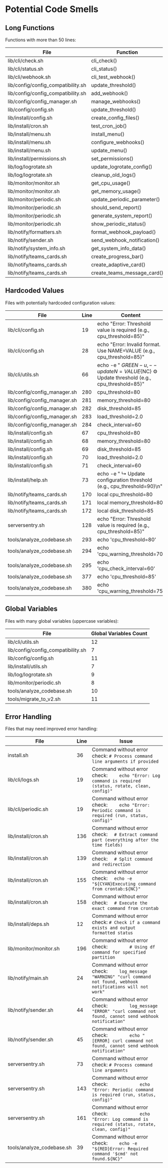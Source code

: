 # Potential Code Smells

## Long Functions
Functions with more than 50 lines:

| File | Function | Lines |
|------|----------|-------|
| lib/cli/check.sh | cli_check() | 62 |
| lib/cli/status.sh | cli_status() | 61 |
| lib/cli/webhook.sh | cli_test_webhook() | 56 |
| lib/config/config_compatibility.sh | update_threshold() | 53 |
| lib/config/config_compatibility.sh | add_webhook() | 51 |
| lib/config/config_manager.sh | manage_webhooks() | 109 |
| lib/config/config.sh | update_threshold() | 66 |
| lib/install/config.sh | create_config_files() | 132 |
| lib/install/cron.sh | test_cron_job() | 62 |
| lib/install/menu.sh | install_menu() | 94 |
| lib/install/menu.sh | configure_webhooks() | 64 |
| lib/install/menu.sh | update_menu() | 93 |
| lib/install/permissions.sh | set_permissions() | 54 |
| lib/log/logrotate.sh | update_logrotate_config() | 59 |
| lib/log/logrotate.sh | cleanup_old_logs() | 55 |
| lib/monitor/monitor.sh | get_cpu_usage() | 79 |
| lib/monitor/monitor.sh | get_memory_usage() | 75 |
| lib/monitor/periodic.sh | update_periodic_parameter() | 80 |
| lib/monitor/periodic.sh | should_send_report() | 62 |
| lib/monitor/periodic.sh | generate_system_report() | 163 |
| lib/monitor/periodic.sh | show_periodic_status() | 97 |
| lib/notify/formatters.sh | format_webhook_payload() | 97 |
| lib/notify/sender.sh | send_webhook_notification() | 51 |
| lib/notify/system_info.sh | get_system_info_data() | 136 |
| lib/notify/teams_cards.sh | create_progress_bar() | 75 |
| lib/notify/teams_cards.sh | create_adaptive_card() | 203 |
| lib/notify/teams_cards.sh | create_teams_message_card() | 124 |

## Hardcoded Values
Files with potentially hardcoded configuration values:

| File | Line | Content |
|------|------|---------|
| lib/cli/config.sh | 19 |     echo "Error: Threshold value is required (e.g., cpu_threshold=85)" |
| lib/cli/config.sh | 28 |     echo "Error: Invalid format. Use NAME=VALUE (e.g., cpu_threshold=85)" |
| lib/cli/utils.sh | 66 |   echo -e "  ${GREEN}-u, --update N=VALUE${NC}   ⚙️  Update threshold (e.g., cpu_threshold=85)" |
| lib/config/config_manager.sh | 280 | cpu_threshold=80 |
| lib/config/config_manager.sh | 281 | memory_threshold=80 |
| lib/config/config_manager.sh | 282 | disk_threshold=85 |
| lib/config/config_manager.sh | 283 | load_threshold=2.0 |
| lib/config/config_manager.sh | 284 | check_interval=60 |
| lib/install/config.sh | 67 | cpu_threshold=80 |
| lib/install/config.sh | 68 | memory_threshold=80 |
| lib/install/config.sh | 69 | disk_threshold=85 |
| lib/install/config.sh | 70 | load_threshold=2.0 |
| lib/install/config.sh | 71 | check_interval=60 |
| lib/install/help.sh | 73 |   echo -e "    ↳ Update configuration threshold (e.g., cpu_threshold=90)\n" |
| lib/notify/teams_cards.sh | 170 |     local cpu_threshold=80 |
| lib/notify/teams_cards.sh | 171 |     local memory_threshold=80 |
| lib/notify/teams_cards.sh | 172 |     local disk_threshold=85 |
| serversentry.sh | 128 |             echo "Error: Threshold value is required (e.g., cpu_threshold=85)" |
| tools/analyze_codebase.sh | 293 |   echo 'cpu_threshold=80' |
| tools/analyze_codebase.sh | 294 |   echo 'cpu_warning_threshold=70' |
| tools/analyze_codebase.sh | 295 |   echo 'cpu_check_interval=60' |
| tools/analyze_codebase.sh | 377 |   echo 'cpu_threshold=85' |
| tools/analyze_codebase.sh | 380 |   echo 'cpu_warning_threshold=75' |

## Global Variables
Files with many global variables (uppercase variables):

| File | Global Variables Count |
|------|------------------------|
| lib/cli/utils.sh |       12 |
| lib/config/config_compatibility.sh |        7 |
| lib/config/config.sh |       11 |
| lib/install/utils.sh |        7 |
| lib/log/logrotate.sh |        9 |
| lib/monitor/periodic.sh |        8 |
| tools/analyze_codebase.sh |       10 |
| tools/migrate_to_v2.sh |       11 |

## Error Handling
Files that may need improved error handling:

| File | Line | Issue |
|------|------|-------|
| install.sh | 36 | Command without error check: `# Process command line arguments if provided` |
| lib/cli/logs.sh | 19 | Command without error check: `    echo "Error: Log command is required (status, rotate, clean, config)"` |
| lib/cli/periodic.sh | 19 | Command without error check: `    echo "Error: Periodic command is required (run, status, config)"` |
| lib/install/cron.sh | 136 | Command without error check: `  # Extract command part (everything after the time fields)` |
| lib/install/cron.sh | 139 | Command without error check: `  # Split command and redirection` |
| lib/install/cron.sh | 155 | Command without error check: `  echo -e "${CYAN}Executing command from crontab:${NC}"` |
| lib/install/cron.sh | 158 | Command without error check: `  # Execute the exact command from crontab` |
| lib/install/deps.sh | 12 | Command without error check: `# Check if a command exists and output formatted status` |
| lib/monitor/monitor.sh | 196 | Command without error check: `        # Using df command for specified partition` |
| lib/notify/main.sh | 24 | Command without error check: `    log_message "WARNING" "curl command not found, webhook notifications will not work"` |
| lib/notify/sender.sh | 44 | Command without error check: `        log_message "ERROR" "curl command not found, cannot send webhook notification"` |
| lib/notify/sender.sh | 45 | Command without error check: `        echo "[ERROR] curl command not found, cannot send webhook notification"` |
| serversentry.sh | 73 | Command without error check: `# Process command line arguments` |
| serversentry.sh | 143 | Command without error check: `            echo "Error: Periodic command is required (run, status, config)"` |
| serversentry.sh | 161 | Command without error check: `            echo "Error: Log command is required (status, rotate, clean, config)"` |
| tools/analyze_codebase.sh | 39 | Command without error check: `    echo -e "${RED}Error: Required command '$cmd' not found.${NC}"` |
